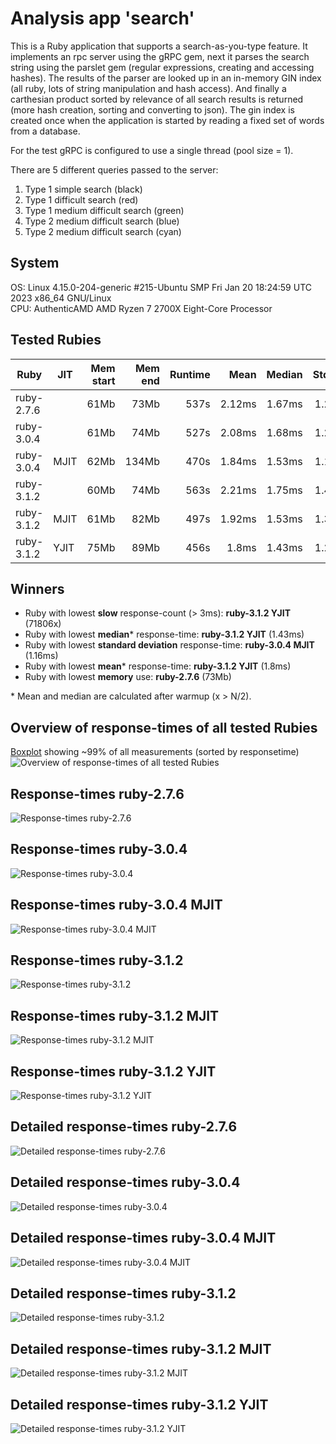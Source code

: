 # Analysis app 'search'
This is a Ruby application that supports a search-as-you-type feature.
It implements an rpc server using the gRPC gem, next it parses the search
string using the parslet gem (regular expressions, creating and accessing
hashes). The results of the parser are looked up in an in-memory GIN index
(all ruby, lots of string manipulation and hash access).
And finally a carthesian product sorted by relevance of all search results
is returned (more hash creation, sorting and converting to json).
The gin index is created once when the application is started by reading a
fixed set of words from a database.

For the test gRPC is configured to use a single thread (pool size = 1).

There are 5 different queries passed to the server:

1. Type 1 simple search (black)
2. Type 1 difficult search (red)
3. Type 1 medium difficult search (green)
4. Type 2 medium difficult search (blue)
5. Type 2 medium difficult search (cyan)

## System
OS: Linux 4.15.0-204-generic #215-Ubuntu SMP Fri Jan 20 18:24:59 UTC 2023 x86_64 GNU/Linux  
CPU: AuthenticAMD AMD Ryzen 7 2700X Eight-Core Processor  

## Tested Rubies
| Ruby                      | JIT  | Mem start |   Mem end |   Runtime |      Mean |    Median |   Std.Dev |     Slow |   Errors |        N |  GC runs |
| ------------------------- | ---- | --------: | --------: | --------: | --------: | --------: | --------: |--------: | -------: | -------: | -------: |
| ruby-2.7.6                |      |      61Mb |      73Mb |      537s |    2.12ms |    1.67ms |    1.23ms |   185270 |        0 |   750000 |        0 |
| ruby-3.0.4                |      |      61Mb |      74Mb |      527s |    2.08ms |    1.68ms |    1.27ms |   178976 |        0 |   750000 |        0 |
| ruby-3.0.4                | MJIT |      62Mb |     134Mb |      470s |    1.84ms |    1.53ms |    1.16ms |    80294 |        0 |   750000 |        0 |
| ruby-3.1.2                |      |      60Mb |      74Mb |      563s |    2.21ms |    1.75ms |    1.45ms |   191315 |        0 |   750000 |        0 |
| ruby-3.1.2                | MJIT |      61Mb |      82Mb |      497s |    1.92ms |    1.53ms |    1.36ms |   158712 |        0 |   750000 |        0 |
| ruby-3.1.2                | YJIT |      75Mb |      89Mb |      456s |     1.8ms |    1.43ms |    1.24ms |    71806 |        0 |   750000 |        0 |

## Winners

- Ruby with lowest __slow__ response-count (> 3ms): __ruby-3.1.2 YJIT__ (71806x)
- Ruby with lowest __median__* response-time: __ruby-3.1.2 YJIT__ (1.43ms)
- Ruby with lowest __standard deviation__ response-time: __ruby-3.0.4 MJIT__ (1.16ms)
- Ruby with lowest __mean__* response-time: __ruby-3.1.2 YJIT__ (1.8ms)
- Ruby with lowest __memory__ use: __ruby-2.7.6__ (73Mb)

\* Mean and median are calculated after warmup (x > N/2).

## Overview of response-times of all tested Rubies
[Boxplot](https://en.wikipedia.org/wiki/Box_plot) showing ~99% of all measurements (sorted by responsetime)
![Overview of response-times of all tested Rubies](/data/search/plots/search_0_overview.png "Overview of response-times of all tested Rubies")

## Response-times ruby-2.7.6
![Response-times ruby-2.7.6](/data/search/plots/search_1_ruby-2.7.6.png "Response-times ruby-2.7.6")

## Response-times ruby-3.0.4
![Response-times ruby-3.0.4](/data/search/plots/search_1_ruby-3.0.4.png "Response-times ruby-3.0.4")

## Response-times ruby-3.0.4 MJIT
![Response-times ruby-3.0.4 MJIT](/data/search/plots/search_1_ruby-3.0.4%20MJIT.png "Response-times ruby-3.0.4 MJIT")

## Response-times ruby-3.1.2
![Response-times ruby-3.1.2](/data/search/plots/search_1_ruby-3.1.2.png "Response-times ruby-3.1.2")

## Response-times ruby-3.1.2 MJIT
![Response-times ruby-3.1.2 MJIT](/data/search/plots/search_1_ruby-3.1.2%20MJIT.png "Response-times ruby-3.1.2 MJIT")

## Response-times ruby-3.1.2 YJIT
![Response-times ruby-3.1.2 YJIT](/data/search/plots/search_1_ruby-3.1.2%20YJIT.png "Response-times ruby-3.1.2 YJIT")

## Detailed response-times ruby-2.7.6
![Detailed response-times ruby-2.7.6](/data/search/plots/search_2_ruby-2.7.6.png "Detailed response-times ruby-2.7.6")

## Detailed response-times ruby-3.0.4
![Detailed response-times ruby-3.0.4](/data/search/plots/search_2_ruby-3.0.4.png "Detailed response-times ruby-3.0.4")

## Detailed response-times ruby-3.0.4 MJIT
![Detailed response-times ruby-3.0.4 MJIT](/data/search/plots/search_2_ruby-3.0.4%20MJIT.png "Detailed response-times ruby-3.0.4 MJIT")

## Detailed response-times ruby-3.1.2
![Detailed response-times ruby-3.1.2](/data/search/plots/search_2_ruby-3.1.2.png "Detailed response-times ruby-3.1.2")

## Detailed response-times ruby-3.1.2 MJIT
![Detailed response-times ruby-3.1.2 MJIT](/data/search/plots/search_2_ruby-3.1.2%20MJIT.png "Detailed response-times ruby-3.1.2 MJIT")

## Detailed response-times ruby-3.1.2 YJIT
![Detailed response-times ruby-3.1.2 YJIT](/data/search/plots/search_2_ruby-3.1.2%20YJIT.png "Detailed response-times ruby-3.1.2 YJIT")

